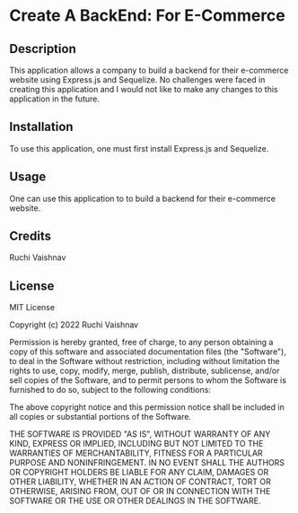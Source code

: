 # Create A BackEnd: For E-Commerce

## Description

This application allows a company to build a backend for their e-commerce website using Express.js and Sequelize.  No challenges were faced in creating this application and I would not like to make any changes to this application in the future.

## Installation

To use this application, one must first install Express.js and Sequelize. 

## Usage

One can use this application to to build a backend for their e-commerce website.

## Credits

Ruchi Vaishnav

## License

MIT License

Copyright (c) 2022 Ruchi Vaishnav

Permission is hereby granted, free of charge, to any person obtaining a copy of this software and associated documentation files (the "Software"), to deal in the Software without restriction, including without limitation the rights to use, copy, modify, merge, publish, distribute, sublicense, and/or sell copies of the Software, and to permit persons to whom the Software is furnished to do so, subject to the following conditions:

The above copyright notice and this permission notice shall be included in all copies or substantial portions of the Software.

THE SOFTWARE IS PROVIDED "AS IS", WITHOUT WARRANTY OF ANY KIND, EXPRESS OR IMPLIED, INCLUDING BUT NOT LIMITED TO THE WARRANTIES OF MERCHANTABILITY, FITNESS FOR A PARTICULAR PURPOSE AND NONINFRINGEMENT. IN NO EVENT SHALL THE AUTHORS OR COPYRIGHT HOLDERS BE LIABLE FOR ANY CLAIM, DAMAGES OR OTHER LIABILITY, WHETHER IN AN ACTION OF CONTRACT, TORT OR OTHERWISE, ARISING FROM, OUT OF OR IN CONNECTION WITH THE SOFTWARE OR THE USE OR OTHER DEALINGS IN THE SOFTWARE.
